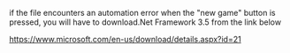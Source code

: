if the file encounters an automation error when the "new game" button is pressed, you will have to download.Net Framework 3.5 from the link below

https://www.microsoft.com/en-us/download/details.aspx?id=21
